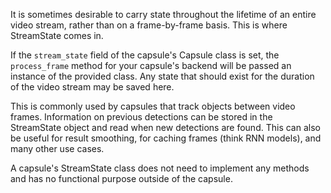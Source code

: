 It is sometimes desirable to carry state throughout the lifetime of an entire
video stream, rather than on a frame-by-frame basis. This is where StreamState
comes in.

If the `stream_state` field of the capsule's Capsule class is set, the
`process_frame` method for your capsule's backend will be passed an instance of
the provided class. Any state that should exist for the duration of the video
stream may be saved here.

This is commonly used by capsules that track objects between video frames.
Information on previous detections can be stored in the StreamState object and
read when new detections are found. This can also be useful for result
smoothing, for caching frames (think RNN models), and many other use cases.

A capsule's StreamState class does not need to implement any methods and has
no functional purpose outside of the capsule.

